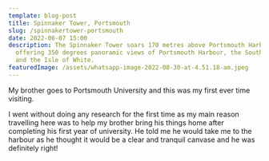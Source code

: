 ```yaml
---
template: blog-post
title: Spinnaker Tower, Portsmouth
slug: /spinnakertower-portsmouth
date: 2022-06-07 15:00
description: The Spinnaker Tower soars 170 metres above Portsmouth Harbour,
  offering 350 degrees panoramic views of Portsmouth Harbour, the South Coast
  and the Isle of White.
featuredImage: /assets/whatsapp-image-2022-08-30-at-4.51.18-am.jpeg
---
```

My brother goes to Portsmouth University and this was my first ever time visiting.

I went without doing any research for the first time as my main reason travelling here was to help my brother bring his things home after completing his first year of university. He told me he would take me to the harbour as he thought it would be a clear and tranquil canvase and he was definitely right!